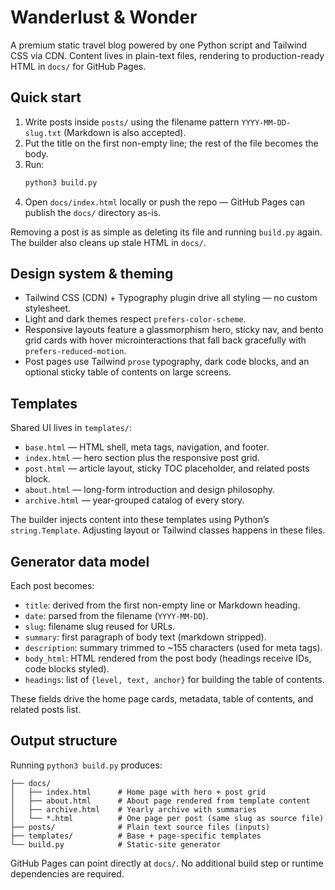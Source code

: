 # Wanderlust & Wonder

A premium static travel blog powered by one Python script and Tailwind CSS via CDN. Content lives in plain-text files, rendering to production-ready HTML in `docs/` for GitHub Pages.

## Quick start

1. Write posts inside `posts/` using the filename pattern `YYYY-MM-DD-slug.txt` (Markdown is also accepted).
2. Put the title on the first non-empty line; the rest of the file becomes the body.
3. Run:
   ```bash
   python3 build.py
   ```
4. Open `docs/index.html` locally or push the repo — GitHub Pages can publish the `docs/` directory as-is.

Removing a post is as simple as deleting its file and running `build.py` again. The builder also cleans up stale HTML in `docs/`.

## Design system & theming

- Tailwind CSS (CDN) + Typography plugin drive all styling — no custom stylesheet.
- Light and dark themes respect `prefers-color-scheme`.
- Responsive layouts feature a glassmorphism hero, sticky nav, and bento grid cards with hover microinteractions that fall back gracefully with `prefers-reduced-motion`.
- Post pages use Tailwind `prose` typography, dark code blocks, and an optional sticky table of contents on large screens.

## Templates

Shared UI lives in `templates/`:

- `base.html` — HTML shell, meta tags, navigation, and footer.
- `index.html` — hero section plus the responsive post grid.
- `post.html` — article layout, sticky TOC placeholder, and related posts block.
- `about.html` — long-form introduction and design philosophy.
- `archive.html` — year-grouped catalog of every story.

The builder injects content into these templates using Python’s `string.Template`. Adjusting layout or Tailwind classes happens in these files.

## Generator data model

Each post becomes:

- `title`: derived from the first non-empty line or Markdown heading.
- `date`: parsed from the filename (`YYYY-MM-DD`).
- `slug`: filename slug reused for URLs.
- `summary`: first paragraph of body text (markdown stripped).
- `description`: summary trimmed to ~155 characters (used for meta tags).
- `body_html`: HTML rendered from the post body (headings receive IDs, code blocks styled).
- `headings`: list of `{level, text, anchor}` for building the table of contents.

These fields drive the home page cards, metadata, table of contents, and related posts list.

## Output structure

Running `python3 build.py` produces:

```
├── docs/
│   ├── index.html      # Home page with hero + post grid
│   ├── about.html      # About page rendered from template content
│   ├── archive.html    # Yearly archive with summaries
│   └── *.html          # One page per post (same slug as source file)
├── posts/              # Plain text source files (inputs)
├── templates/          # Base + page-specific templates
└── build.py            # Static-site generator
```

GitHub Pages can point directly at `docs/`. No additional build step or runtime dependencies are required.

